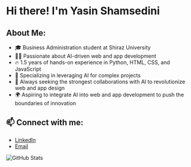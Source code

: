 # Hi there! I'm Yasin Shamsedini 

## About Me:
- 🎓 Business Administration student at Shiraz University  
- 👨‍💻 Passionate about AI-driven web and app development  
- 🔥 1.5 years of hands-on experience in Python, HTML, CSS, and JavaScript  
- 🤖 Specializing in leveraging AI for complex projects  
- 🚀 Always seeking the strongest collaborations with AI to revolutionize web and app design  
- 🌍 Aspiring to integrate AI into web and app development to push the boundaries of innovation  

## 📫 Connect with me:
- [LinkedIn](https://www.linkedin.com/in/yasin-shamsedini-119a28323/)  
- [Email](mailto:yasin.shamsedini@gmail.com)  

![GitHub Stats](https://github-readme-stats.vercel.app/api?username=YasinShamsedini&show_icons=true&theme=radical)
